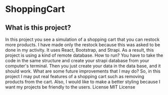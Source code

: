 # ShoppingCart
## What is this project?
In this project you see a simulation of a shopping cart that you can restock more products. I have made only the restock because this was asked to be done in my activity. It uses React, Bootstrap, and Strapi. As a result, this project is using a kind of remote database.
How to run?
You have to take the code in the same structure and create your strapi database from your computer's terminal. Then you just create your data in the data base, and it should work.
What are some future improvements that I may do?
So, in this project I may put real features of a shopping cart such as removing products from the cart. Also, I would like to make a better styling because I want my projects be friendly to the users.
License
MIT License
